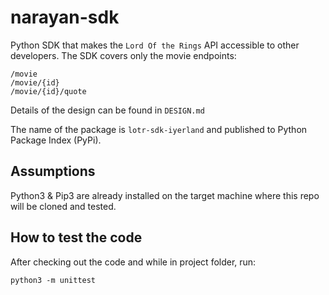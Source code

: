 # narayan-sdk
Python SDK that makes the `Lord Of the Rings` API accessible to other developers. The SDK covers only the movie endpoints:  
```
/movie
/movie/{id}
/movie/{id}/quote
```
Details of the design can be found in `DESIGN.md`

The name of the package is `lotr-sdk-iyerland` and published to Python Package Index (PyPi).

## Assumptions
Python3 & Pip3 are already installed on the target machine where this 
repo will be cloned and tested.

## How to test the code
After checking out the code and while in project folder, run:
```
python3 -m unittest
```

